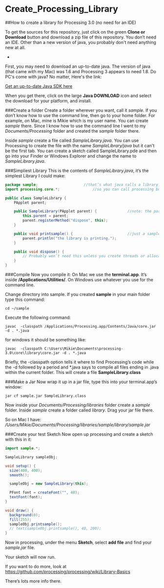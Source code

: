 # Create_Processing_Library
##How to create a library for Processing 3.0 (no need for an IDE)


To get the sources for this repository, just click on the green **Clone or Download** button and download a zip file of this repository.
You don’t need an IDE. Other than a new version of java, you probably don't need anything new at all.

-
First, you may need to download an up-to-date java.  The version of java (that came with my Mac) was 1.6 and Processing 3 appears to need 1.8. Do PC's come with java?  No matter, Here's the link: 

[Get an up-to-date Java SDK here](http://www.oracle.com/technetwork/java/javase/downloads/index.html)

When you get there, click on the large **Java DOWNLOAD** icon and select the download for your platform, and install.

###Create a folder
Create a folder wherever you want, call it *sample*.  If you don’t know how to use the command line, then go to your home folder.  For example, on Mac, mine is Mikie which is my user name.  You can create *sample* there. Since I know how to use the command line I went to my *Documents/Processing* folder and created the *sample* folder there.

Inside *sample* create a file called *SampleLibrary.java*.  You can use Processing to create the file with the name *SampleLibrary/java* but it can't be the first tab.  You can create a sketch called SampleLibrary.pde and then go into your Finder or Windows Explorer and change the name to *SampleLibrary.java*.  

###Simpliest Library 
This is the contents of *SampleLibrary.java*, it’s the simplest Library I could make:

```java
package sample;						//that’s what java calls a library
import processing.core.*;				//so you can call processing built in routines 

public class SampleLibrary {
    PApplet parent;

    public SampleLibrary(PApplet parent) {              //note: the parent is actually your sketch, Processing itself!
        this.parent = parent;                           
        parent.registerMethod("dispose", this);
    }

    public void printsample() {                         //just a sample method you can call
        parent.println("the library is printing.");
    }

    public void dispose() {
        // Probably won’t need this unless you create threads or allocated memory
    }
}
```
###Compile
Now you compile it:  On Mac we use the **terminal.app**.  It’s inside  **/Applications/Utilities/**.  On Windows use whatever you use for the command line.   

Change directory into sample.  If you created **sample** in your main folder type this command: 
```
cd ~/sample
```
Execute the following command:
```
javac  -classpath /Applications/Processing.app/Contents/Java/core.jar -d . *.java
```
for windows it should be something like: 
```
javac  -classpath C:\Users\Mikie\Documents\processing-3.0\core\library\core.jar -d . *.java
```
Briefly, the -classpath option tells it where to find Processing’s code while the -d followed by a period and *.java says to compile all files ending in .java within the current folder. This will create a file **SampleLibrary.class**

###Make a Jar
Now wrap it up in a jar file, type this into your terminal.app’s window:
```
jar cf sample.jar SampleLibrary.class
```
Now inside your *Documents/Processing/libraries* folder create a *sample* folder.
Inside *sample* create a folder called *library*.  Drag your jar file there.

So on Mac I have:  */Users/Mikie/Documents/Processing/libraries/sample/library/sample.jar*

###Create your test Sketch
Now open up processing and create a sketch with this in it:

```java
import sample.*;

SampleLibrary sampleObj;

void setup() {
  size(400, 400);
  smooth();

  sampleObj = new SampleLibrary(this);

  PFont font = createFont("", 40);
  textFont(font);
}

void draw() {
  background(0);
  fill(255);
  sampleObj.printsample();
  // text(sampleObj.printsample(), 40, 200);
}
```

Now in processing, under the menu **Sketch**, select **add file** and find your *sample.jar* file.

Your sketch will now run.

If you want to do more, look at 
    https://github.com/processing/processing/wiki/Library-Basics

There’s lots more info there.



